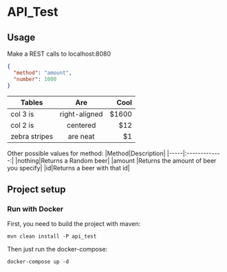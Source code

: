 # API_Test

## Usage
Make a REST calls to localhost:8080
````json
{
  "method": "amount",
  "number": 1000
}

````

| Tables        | Are           | Cool  |
| ------------- |:-------------:| -----:|
| col 3 is      | right-aligned | $1600 |
| col 2 is      | centered      |   $12 |
| zebra stripes | are neat      |    $1 |

Other possible values for method:
|Method|Description|
|-----|:-------------:|
|nothing|Returns a Random beer|
|amount |Returns the amount of beer you specify|
|id|Returns a beer with that id|

## Project setup

### Run with Docker

First, you need to build the project with maven:
```
mvn clean install -P api_test
```

Then just run the docker-compose:
```
docker-compose up -d
```
